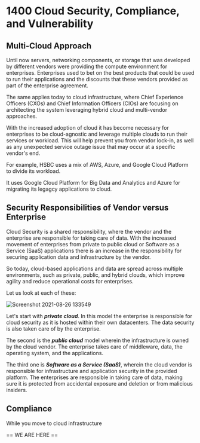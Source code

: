# 1400 Cloud Security, Compliance, and Vulnerability

## Multi-Cloud Approach

Until now servers, networking components, or storage that was developed by different vendors were providing the compute environment for enterprises. Enterprises used to bet on the best products that could be used to run their applications and the discounts that these vendors provided as part of the enterprise agreement.

The same applies today to cloud infrastructure, where Chief Experience Officers (CXOs) and Chief Information Officers (CIOs) are focusing on architecting the system leveraging hybrid cloud and multi-vendor approaches. 

With the increased adoption of cloud it has become necessary for enterprises to be cloud-agnostic and leverage multiple clouds to run their services or workload. This will help prevent you from vendor lock-in, as well as any unexpected service outage issue that may occur at a specific vendor's end. 

For example, HSBC uses a mix of AWS, Azure, and Google Cloud Platform to divide its workload. 

It uses Google Cloud Platform for Big Data and Analytics and Azure for migrating its legagcy applications to cloud.

## Security Responsibilities of Vendor versus Enterprise

Cloud Security is a shared responsibility, where the vendor and the enterprise are responsible for taking care of data. With the increased movement of enterprises from private to public cloud or Software as a Service (SaaS) applications there is an increase in the responsibility for securing application data and infrastructure by the vendor.  

So today, cloud-based applications and data are spread across multiple environments, such as private, public, and hybrid clouds, which improve agility and reduce operational costs for enterprises.   

Let us look at each of these:

![Screenshot 2021-08-26 133549](https://user-images.githubusercontent.com/12828104/130956164-3a0bb165-057f-4f56-888a-3afc3058c31f.png)

Let's start with ***private cloud***. In this model the enterprise is responsible for cloud security as it is hosted within their own datacenters. The data security is also taken care of by the enterprise. 

The second is the ***public cloud*** model wherein the infrastructure is owned by the cloud vendor. The enterprise takes care of middleware, data, the operating system, and the applications. 

The third one is ***Software as a Service (SaaS)***, wherein the cloud vendor is responsible for infrastructure and application security in the provided platform. The enterprises are responsible in taking care of data, making sure it is protected from accidental exposure and deletion or from malicious insiders.     

## Compliance

While you move to cloud infrastructure











== WE ARE HERE ==
